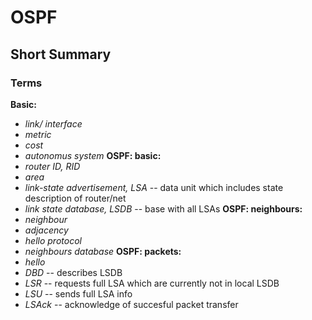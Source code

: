 # OSPF

## Short Summary
### Terms
**Basic:**
* *link/ interface*
* *metric*
* *cost*
* *autonomus system*
**OSPF: basic:**
* *router ID, RID*
* *area*
* *link-state advertisement, LSA* -- data unit which includes state description of router/net
* *link state database, LSDB* -- base with all LSAs
**OSPF: neighbours:**
* *neighbour*
* *adjacency*
* *hello protocol*
* *neighbours database*
**OSPF: packets:**
* *hello*
* *DBD* -- describes LSDB
* *LSR* -- requests full LSA which are currently not in local LSDB
* *LSU* -- sends full LSA info
* *LSAck* -- acknowledge of succesful packet transfer
